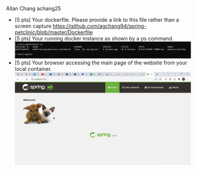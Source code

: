 Allan Chang achang25

- [5 pts] Your dockerfile. Please provide a link to this file rather than a screen capture
https://github.com/agchang94/spring-petclinic/blob/master/Dockerfile
- [5 pts] Your running docker instance as shown by a ps command.
![Screen Capture #1](screenshots/docker_ps.png)
- [5 pts] Your browser accessing the main page of the website from your local container.
![Screen Capture #2](screenshots/docker_access_website.png)
